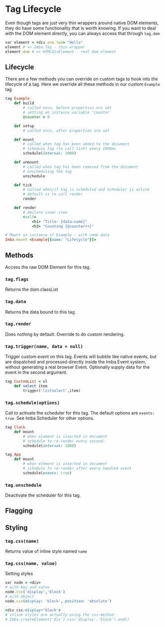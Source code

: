 # Tag Lifecycle

Even though tags are just very thin wrappers around native DOM elements, they do have some functionality that is worth knowing. If you want to deal with the DOM element directly, you can always access that through `tag.dom`

```ruby
var element = <div.one.two> "Hello"
element # => Imba.Tag - thin wrapper
element.dom # => HTMLDivElement - real dom element
```

## Lifecycle

There are a few methods you can override on custom tags to hook into the lifecycle of a tag. Here we override all these methods in our custom `Example` tag

```ruby
tag Example
    def build
        # called once, before properties are set
        # setting an instance variable 'counter'
        @counter = 0

    def setup
        # called once, after properties are set

    def mount
        # called when tag has been added to the document
        # schedule tag (to call tick) every 1000ms
        schedule(interval: 1000)

    def unmount
        # called when tag has been removed from the document
        # unscheduling the tag
        unschedule

    def tick
        # called when/if tag is scheduled and scheduler is active
        # default is to call render
        render

    def render
        # declare inner view
        <self>
            <h1> "Title: {data:name}"
            <h3> "Counting {@counter++}"

# Mount an instance of Example - with some data
Imba.mount <Example[{name: "Lifecycle"}]>
```

## Methods

Access the raw DOM Element for this tag.

### `tag.flags`

Returns the dom.classList

### `tag.data`

Returns the data bound to this tag.

### `tag.render`

Does nothing by default. Override to do custom rendering.

### `tag.trigger(name, data = null)`

Trigger custom event on this tag. Events will bubble like native events, but are dispatched and processed directly inside the Imba.Event system, without generating a real browser Event. Optionally supply data for the event in the second argument.

```ruby
tag CustomList < ul
    def select item
        trigger('listselect',item)
```

### `tag.schedule(options)`

Call to activate the scheduler for this tag. The default options are `events: true`. See Imba.Scheduler for other options.

```ruby
tag Clock
    def mount
        # when element is inserted in document
        # schedule to re-render every second:
        schedule(interval: 1000)

tag App
    def mount
        # when element is inserted in document
        # schedule to re-render after every handled event
        schedule(events: true)
```

### `tag.unschedule`

Deactivate the scheduler for this tag.

## Flagging

## Styling

### `tag.css(name)`

Returns value of inline style named `name`

### `tag.css(name, value)`

Setting styles

```ruby
var node = <div>
# with key and value
node.css('display','block')
# with object
node.css(display: 'block', position: 'absolute')

<div css:display='block'>
# inline styles are actually using the css-method
# Imba.createElement('div').css('display','block').end()
```

